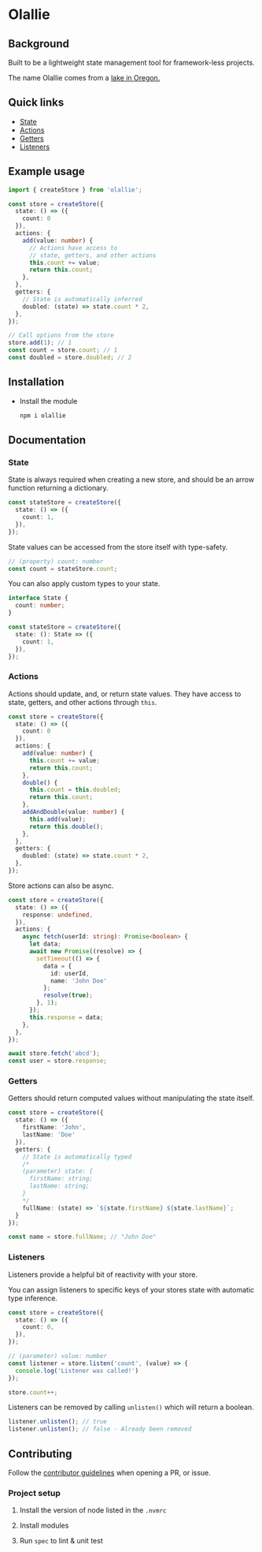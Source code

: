 # Olallie

## Background

Built to be a lightweight state management tool for framework-less projects.

The name Olallie comes from a [lake in Oregon.](https://www.fs.usda.gov/recarea/mthood/recarea/?recid=52978)

## Quick links

- [State](#state)
- [Actions](#actions)
- [Getters](#getters)
- [Listeners](#listeners)

## Example usage

```ts
import { createStore } from 'olallie';

const store = createStore({
  state: () => ({
    count: 0
  }),
  actions: {
    add(value: number) {
      // Actions have access to
      // state, getters, and other actions
      this.count += value;
      return this.count;
    },
  },
  getters: {
    // State is automatically inferred
    doubled: (state) => state.count * 2,
  },
});

// Call options from the store
store.add(1); // 1
const count = store.count; // 1
const doubled = store.doubled; // 2
```

## Installation

- Install the module

  ```bash
  npm i olallie
  ```

## Documentation

### State

State is always required when creating a new store, and should be an arrow function returning a dictionary.

```ts
const stateStore = createStore({
  state: () => ({
    count: 1,
  }),
});
```

State values can be accessed from the store itself with type-safety.

```ts
// (property) count: number
const count = stateStore.count;
```

You can also apply custom types to your state.

```ts
interface State {
  count: number;
}

const stateStore = createStore({
  state: (): State => ({
    count: 1,
  }),
});
```

### Actions

Actions should update, and, or return state values. They have access to state, getters, and other actions through `this`.

```ts
const store = createStore({
  state: () => ({
    count: 0
  }),
  actions: {
    add(value: number) {
      this.count += value;
      return this.count;
    },
    double() {
      this.count = this.doubled;
      return this.count;
    },
    addAndDouble(value: number) {
      this.add(value);
      return this.double();
    },
  },
  getters: {
    doubled: (state) => state.count * 2,
  },
});
```

Store actions can also be async.

```ts
const store = createStore({
  state: () => ({
    response: undefined,
  }),
  actions: {
    async fetch(userId: string): Promise<boolean> {
      let data;
      await new Promise((resolve) => {
        setTimeout(() => {
          data = {
            id: userId,
            name: 'John Doe'
          };
          resolve(true);
        }, 1);
      });
      this.response = data;
    },
  },
});

await store.fetch('abcd');
const user = store.response;
```

### Getters

Getters should return computed values without manipulating the state itself.

```ts
const store = createStore({
  state: () => ({
    firstName: 'John',
    lastName: 'Doe'
  }),
  getters: {
    // State is automatically typed
    /*
    (parameter) state: {
      firstName: string;
      lastName: string;
    }
    */
    fullName: (state) => `${state.firstName} ${state.lastName}`;
  }
});

const name = store.fullName; // "John Doe"
```

### Listeners

Listeners provide a helpful bit of reactivity with your store.

You can assign listeners to specific keys of your stores state with automatic type inference.

```ts
const store = createStore({
  state: () => ({
    count: 0,
  }),
});

// (parameter) value: number
const listener = store.listen('count', (value) => {
  console.log('Listener was called!')
});

store.count++;
```

Listeners can be removed by calling `unlisten()` which will return a boolean.

```ts
listener.unlisten(); // true
listener.unlisten(); // false - Already been removed 
```

## Contributing

Follow the [contributor guidelines](.github/contributing.md) when opening a PR, or issue.

### Project setup

1. Install the version of node listed in the `.nvmrc`

2. Install modules

3. Run `spec` to lint & unit test


